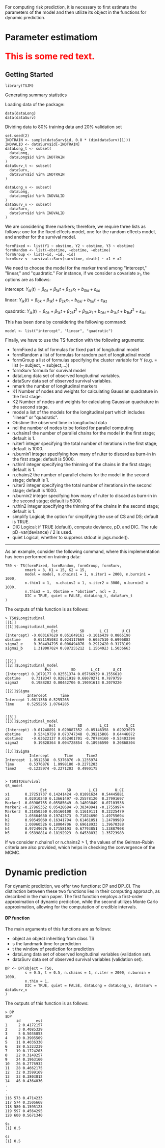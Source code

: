 For computing risk prediction, it is necessary to first estimate the parameters of the model and then utilize its object in the functions for dynamic prediction.


# Parameter estimatiom <p style='color:red'>This is some red text.</p>


Getting Started
---------------

```
library(TSJM)
```
Generating summary statistics


Loading data of the package:

```
data(dataLong)
data(dataSurv)
```

Dividing data to 80% training data and 20% validation set


```
set.seed(2)
INDTRAIN <- sample(dataSurv$id, 0.8 * (dim(dataSurv)[1]))
INDVALID <- dataSurv$id[-INDTRAIN]
dataLong_t <- subset(
  dataLong,
  dataLong$id %in% INDTRAIN
)
dataSurv_t <- subset(
  dataSurv,
  dataSurv$id %in% INDTRAIN
)

dataLong_v <- subset(
  dataLong,
  dataLong$id %in% INDVALID
)
dataSurv_v <- subset(
  dataSurv,
  dataSurv$id %in% INDVALID
)
```

We are considering three markers; therefore, we require three lists as follows: one for the fixed effects model, one for the random effects model, and another for the survival model.

```
formFixed <- list(Y1 ~ obstime, Y2 ~ obstime, Y3 ~ obstime)
formRandom <- list(~obstime, ~obstime, ~obstime)
formGroup <- list(~id, ~id, ~id)
formSurv <- survival::Surv(survtime, death) ~ x1 + x2
```

We need to choose the model for the marker trend among "intercept," "linear," and "quadratic." For instance, if we consider a covariate $x_1$, the options are as follows:

intercept:
$Y_{ik}(t)= \beta_{0k}+\beta_{1k}t+\beta_{2k}x_1+b_{0ki}+\varepsilon_{ikt}$


linear:
$Y_{ik}(t)= \beta_{0k}+\beta_{1k}t+\beta_{2k}x_1+b_{0ki}+b_{1ki} t+\varepsilon_{ikt}$


quadratic:
$Y_{ik}(t)= \beta_{0k}+\beta_{1k}t+\beta_{2k}t^2+\beta_{3k}x_1+b_{0ki}+b_{1ki} t+b_{1ki} t^2+\varepsilon_{ikt}$


This has been done by considering the following command:

```
model <- list("intercept", "linear", "quadratic")
```
Finally, we have to use the TS function with the following arguments:


- formFixed a list of formulas for fixed part of longitudinal model
- formRandom a list of formulas for random part of longitudinal model
- formGroup a list of formulas specifying the cluster variable for Y (e.g. = list (~ subject, ~ subject,...))
- formSurv formula for survival model
- dataLong data set of observed longitudinal variables.
- dataSurv data set of observed survival variables.
- nmark the number of longitudinal markers
- K1 Number of nodes and weights for calculating Gaussian quadrature in the first stage.
- K2 Number of nodes and weights for calculating Gaussian quadrature in the second stage.
- model a list of the models for the longitudinal part which includes "linear" or "quadratic".
- Obstime the observed time in longitudinal data
- ncl the number of nodes to be forked for parallel computing
- n.chains1 the number of parallel chains for the model in the first stage; default is 1.
- n.iter1 integer specifying the total number of iterations in the first stage; default is 1000.
- n.burnin1 integer specifying how many of n.iter to discard as burn-in in the first stage; default is 5000.
- n.thin1 integer specifying the thinning of the chains in the first stage; default is 1.
- n.chains2 the number of parallel chains for the model in the second stage; default is 1.
- n.iter2 integer specifying the total number of iterations in the second stage; default is 1000.
- n.burnin2 integer specifying how many of n.iter to discard as burn-in in the second stage; default is 5000.
- n.thin2 integer specifying the thinning of the chains in the second stage; default is 1.
- simplify Logical; the option for simplifying the use of CS and DS; default is TRUE.
- DIC Logical; if TRUE (default), compute deviance, pD, and DIC. The rule pD=var(deviance) / 2 is used.
- quiet Logical, whether to suppress stdout in jags.model().
-----------------

As an example, consider the following command, where this implementation has been performed on training data:


```
TS0 <- TS(formFixed, formRandom, formGroup, formSurv,
         nmark = 3, K1 = 15, K2 = 15,
         model = model, n.chains1 = 1, n.iter1 = 2000, n.burnin1 = 1000,
         n.thin1 = 1,  n.chains2 = 1, n.iter2 = 3000, n.burnin2 = 1000,
         n.thin2 = 1, Obstime = "obstime", ncl = 3,
         DIC = TRUE, quiet = FALSE, dataLong_t, dataSurv_t
)
```

The outputs of this function is as follows: 

```
> TS0$Longitudinal
[[1]]
[[1]]$Longitudinal_model
                     Est          SD       L_CI      U_CI
(Intercept) -0.003167629 0.051649161 -0.1016439 0.0865190
obstime      0.651195083 0.024117669  0.6057510 0.6996882
sigma2_e     0.304434795 0.006494876  0.2912420 0.3178109
sigma2_b     1.318007024 0.087255212  1.1564923 1.5036663


[[2]]
[[2]]$Longitudinal_model
                  Est         SD       L_CI      U_CI
(Intercept) 0.1079177 0.02551374 0.05766939 0.1556610
obstime     0.7318347 0.02821918 0.68070271 0.7879759
sigma2      0.1988282 0.00442706 0.19091613 0.2079220

[[2]]$Sigma
          Intercept      Time
Intercept 1.0611350 0.5255265
Time      0.5255265 1.0764285


[[3]]
[[3]]$Longitudinal_model
                    Est          SD        L_CI        U_CI
(Intercept) -0.01248891 0.020887352 -0.05146358  0.02923079
obstime      0.53419759 0.073747348  0.39215866  0.64446072
obstime2    -0.63622137 0.052401701 -0.70784160 -0.53403394
sigma2       0.19828364 0.004728854  0.18956590  0.20868304

[[3]]$Sigma
           Intercept       Time      Time2
Intercept  1.0512538  0.5376876 -0.1235974
Time       0.5376876  1.0998180 -0.2271203
Time2     -0.1235974 -0.2271203  0.4990175


> TS0$TDsurvival
$S_model
                Est         SD        L_CI        U_CI
x1       0.27251737 0.14241424 -0.01891624  0.54445881
x2       0.02010240 0.13661497 -0.25578120  0.27991697
Marker1 -0.03986755 0.05585649 -0.14893049  0.07103536
Marker2 -0.27965352 0.05428684 -0.38340941 -0.17559974
Marker3  0.21850350 0.05160108  0.11619111  0.32225479
h1       1.05664630 0.19742373  0.71824690  1.49755694
h2       0.90545060 0.16341794  0.61461051  1.24709989
h3       1.00960526 0.18004706  0.69618933  1.39670388
h4       0.97249676 0.17158193  0.67793851  1.33887908
h5       0.95898814 0.18192923  0.64538832  1.35723983
```


If we consider n.chains1 or n.chains2 > 1, the values of the Gelman-Rubin criteria are also provided, which helps in checking the convergence of the MCMC.



# Dynamic prediction 

For dynamic prediction, we offer two functions: DP and DP_CI. The distinction between these two functions lies in their computing approach, as described in the main paper. The first function employs a first-order approximation of dynamic prediction, while the second utilizes Monte Carlo approximation, allowing for the computation of credible intervals.

#### DP function
The main arguments of this functions are as follows:
- object an object inheriting from class TS
-  s the landmark time for prediction
-  t the window of prediction for prediction
-  dataLong data set of observed longitudinal variables (validation set).
-  dataSurv data set of observed survival variables (validation set).

```
DP <- DP(object = TS0,
         s = 0.5, t = 0.5, n.chains = 1, n.iter = 2000, n.burnin = 1000,
         n.thin = 1,
         DIC = TRUE, quiet = FALSE, dataLong = dataLong_v, dataSurv = dataSurv_v
)
```

The outputs of this function is as follows: 

```
> DP
$DP
     id       est
1     2 0.4172157
2     3 0.4085329
3     5 0.5036053
4    10 0.3905509
5    11 0.4036330
6    18 0.5323239
7    19 0.1724203
8    22 0.3148257
9    24 0.1963160
10   26 0.2776932
11   28 0.4662175
12   32 0.3599169
13   33 0.3803012
14   46 0.4364036
.
.
.
116 573 0.4714233
117 574 0.3506668
118 580 0.1595123
119 597 0.4564295
120 600 0.5671340

$s
[1] 0.5

$t
[1] 0.5
```
